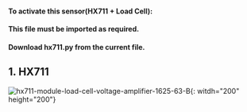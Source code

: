 #### To activate this sensor(HX711 + Load Cell):
#### This file must be imported as required.

#### Download hx711.py from the current file.




## 1. HX711

![hx711-module-load-cell-voltage-amplifier-1625-63-B](https://user-images.githubusercontent.com/64456822/108444285-a5154a80-729d-11eb-86fd-9a84a0e5ba93.jpg){: witdh="200" height="200"}


### 



